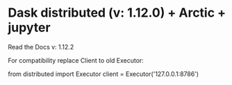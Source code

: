 # Dask distributed (v: 1.12.0) + Arctic + jupyter

  Read the Docs v: 1.12.2

  For compatibility replace Client to old Executor: 

  from distributed import Executor
  client = Executor('127.0.0.1:8786')



